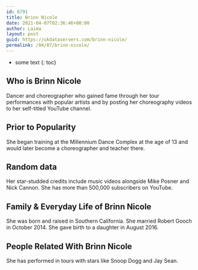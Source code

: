 ```yaml
---
id: 6791
title: Brinn Nicole
date: 2021-04-07T02:36:46+00:00
author: Laima
layout: post
guid: https://ukdataservers.com/brinn-nicole/
permalink: /04/07/brinn-nicole/
---
```


* some text
{: toc}


## Who is Brinn Nicole
                  
                  
                  
Dancer and choreographer who gained fame through her tour performances with popular artists and by posting her choreography videos to her self-titled YouTube channel.
                  
              
            
              
            
                
                
                
## Prior to Popularity
                  
                  
                  
She began training at the Millennium Dance Complex at the age of 13 and would later become a choreographer and teacher there.
                  
              
            
              
            
                
                
                
## Random data
                  
                  
                  
Her star-studded credits include music videos alongside Mike Posner and Nick Cannon. She has more than 500,000 subscribers on YouTube.
                  
              
            
              
            
                
                
                
## Family & Everyday Life of Brinn Nicole
                  
                  
                  
She was born and raised in Southern California. She married Robert Gooch in October 2014. She gave birth to a daughter in August 2016.
                  
              
            
              
            
                
                
                
## People Related With Brinn Nicole
                  
                  
                  
She has performed in tours with stars like Snoop Dogg and Jay Sean.
                  
              
            
              
            
                
              
            
              
              
            
            
              
            
          
          
          